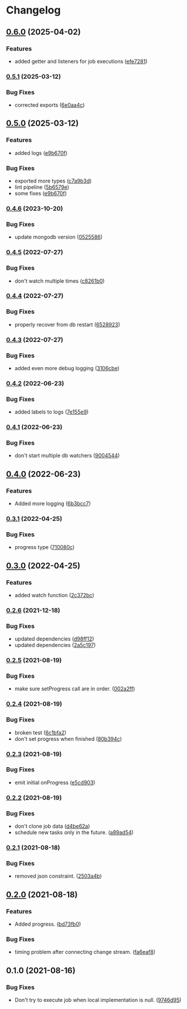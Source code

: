 # Changelog

## [0.6.0](https://www.github.com/schummar/schummar-job/compare/v0.5.1...v0.6.0) (2025-04-02)


### Features

* added getter and listeners for job executions ([efe7281](https://www.github.com/schummar/schummar-job/commit/efe7281e975a5f03512216b40791d4c1e1067b6a))

### [0.5.1](https://www.github.com/schummar/schummar-job/compare/v0.5.0...v0.5.1) (2025-03-12)


### Bug Fixes

* corrected exports ([6e0aa4c](https://www.github.com/schummar/schummar-job/commit/6e0aa4c96ad20ae403b9b51fddfca83e0b192183))

## [0.5.0](https://www.github.com/schummar/schummar-job/compare/v0.4.6...v0.5.0) (2025-03-12)


### Features

* added logs ([e9b670f](https://www.github.com/schummar/schummar-job/commit/e9b670faa15710547dee3b914488253748c5d036))


### Bug Fixes

* exported more types ([c7a9b3d](https://www.github.com/schummar/schummar-job/commit/c7a9b3dbd72fdfe545972a70e8fd5765930bc06f))
* lint pipeline ([5b6579e](https://www.github.com/schummar/schummar-job/commit/5b6579e85c4b84b1070039ea7dcfbc6c3db373c9))
* some fixes ([e9b670f](https://www.github.com/schummar/schummar-job/commit/e9b670faa15710547dee3b914488253748c5d036))

### [0.4.6](https://www.github.com/schummar/schummar-job/compare/v0.4.5...v0.4.6) (2023-10-20)


### Bug Fixes

* update mongodb version ([0525586](https://www.github.com/schummar/schummar-job/commit/05255867b4abec5e5f7ac08d9d68e14b4dfb6c27))

### [0.4.5](https://www.github.com/schummar/schummar-job/compare/v0.4.4...v0.4.5) (2022-07-27)


### Bug Fixes

* don't watch multiple times ([c8261b0](https://www.github.com/schummar/schummar-job/commit/c8261b072847c3aed90cfb87975c80c26b99cb04))

### [0.4.4](https://www.github.com/schummar/schummar-job/compare/v0.4.3...v0.4.4) (2022-07-27)


### Bug Fixes

* properly recover from db restart ([6528923](https://www.github.com/schummar/schummar-job/commit/652892319ada88acb305076d3dce17179bd4e9a2))

### [0.4.3](https://www.github.com/schummar/schummar-job/compare/v0.4.2...v0.4.3) (2022-07-27)


### Bug Fixes

* added even more debug logging ([3106cbe](https://www.github.com/schummar/schummar-job/commit/3106cbe5c4377ea6a1cdff43ce11963624a1b2f0))

### [0.4.2](https://www.github.com/schummar/schummar-job/compare/v0.4.1...v0.4.2) (2022-06-23)


### Bug Fixes

* added labels to logs ([7e155e9](https://www.github.com/schummar/schummar-job/commit/7e155e9b9334c0130a07836b6be57a94a1457b76))

### [0.4.1](https://www.github.com/schummar/schummar-job/compare/v0.4.0...v0.4.1) (2022-06-23)


### Bug Fixes

* don't start multiple db watchers ([9004544](https://www.github.com/schummar/schummar-job/commit/900454434cdbd77c85d824a564e67c94ee143281))

## [0.4.0](https://www.github.com/schummar/schummar-job/compare/v0.3.1...v0.4.0) (2022-06-23)


### Features

* Added more logging ([6b3bcc7](https://www.github.com/schummar/schummar-job/commit/6b3bcc7aaec665fd7ec43af5a1f6c3cfc384cc75))

### [0.3.1](https://www.github.com/schummar/schummar-job/compare/v0.3.0...v0.3.1) (2022-04-25)


### Bug Fixes

* progress type ([710080c](https://www.github.com/schummar/schummar-job/commit/710080cd900551c8605a837ab9c4d876f5045d50))

## [0.3.0](https://www.github.com/schummar/schummar-job/compare/v0.2.6...v0.3.0) (2022-04-25)


### Features

* added watch function ([2c372bc](https://www.github.com/schummar/schummar-job/commit/2c372bc013194ce5860d3a759884ea3771bec2df))

### [0.2.6](https://www.github.com/schummar/schummar-job/compare/v0.2.5...v0.2.6) (2021-12-18)


### Bug Fixes

* updated dependencies ([d98ff12](https://www.github.com/schummar/schummar-job/commit/d98ff125d82261b06aec251877bb2631b5af5615))
* updated dependencies ([2a5c197](https://www.github.com/schummar/schummar-job/commit/2a5c197c42c42188e16b9e6f5cecc51a5938bc67))

### [0.2.5](https://www.github.com/schummar/schummar-job/compare/v0.2.4...v0.2.5) (2021-08-19)


### Bug Fixes

* make sure setProgress call are in order. ([002a2ff](https://www.github.com/schummar/schummar-job/commit/002a2ff974043528c2c03714f84d0e329e798514))

### [0.2.4](https://www.github.com/schummar/schummar-job/compare/v0.2.3...v0.2.4) (2021-08-19)


### Bug Fixes

* broken test ([6c1bfa2](https://www.github.com/schummar/schummar-job/commit/6c1bfa229e7ea8ac4d011032ba370e4bfbd16d8a))
* don't set progress when finished ([80b394c](https://www.github.com/schummar/schummar-job/commit/80b394c77b6e01386f0f09bcc29e2eb39fb9824f))

### [0.2.3](https://www.github.com/schummar/schummar-job/compare/v0.2.2...v0.2.3) (2021-08-19)


### Bug Fixes

* emit initial onProgress ([e5cd903](https://www.github.com/schummar/schummar-job/commit/e5cd903ec976e12002b6f487836dc34c9ece57ed))

### [0.2.2](https://www.github.com/schummar/schummar-job/compare/v0.2.1...v0.2.2) (2021-08-19)


### Bug Fixes

* don't clone job data ([d4be62a](https://www.github.com/schummar/schummar-job/commit/d4be62a11016f955fe838015a569fa295f226b46))
* schedule new tasks only in the future. ([a89ad54](https://www.github.com/schummar/schummar-job/commit/a89ad540622a70c6cd2c6e78c6789cc7ed9c7223))

### [0.2.1](https://www.github.com/schummar/schummar-job/compare/v0.2.0...v0.2.1) (2021-08-18)


### Bug Fixes

* removed json constraint. ([2503a4b](https://www.github.com/schummar/schummar-job/commit/2503a4b4b71b272b98ae3d6b6ac52f0be14cfad8))

## [0.2.0](https://www.github.com/schummar/schummar-job/compare/v0.1.0...v0.2.0) (2021-08-18)


### Features

* Added progress. ([bd73fb0](https://www.github.com/schummar/schummar-job/commit/bd73fb059eb5dcc8d47114cb79f42d923111321f))


### Bug Fixes

* timing problem after connecting change stream. ([fa6eaf8](https://www.github.com/schummar/schummar-job/commit/fa6eaf8b4f59014cee833973ca17bafe02cbe8eb))

## 0.1.0 (2021-08-16)


### Bug Fixes

* Don't try to execute job when local implementation is null. ([9746d95](https://www.github.com/schummar/schummar-job/commit/9746d9528a6848ebfa2e09834eee286b07c68096))
